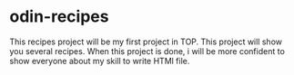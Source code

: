 # odin-recipes

This recipes project will be my first project in TOP. This project will show you several recipes.
When this project is done, i will be more confident to show everyone about my skill to write HTMl file.
